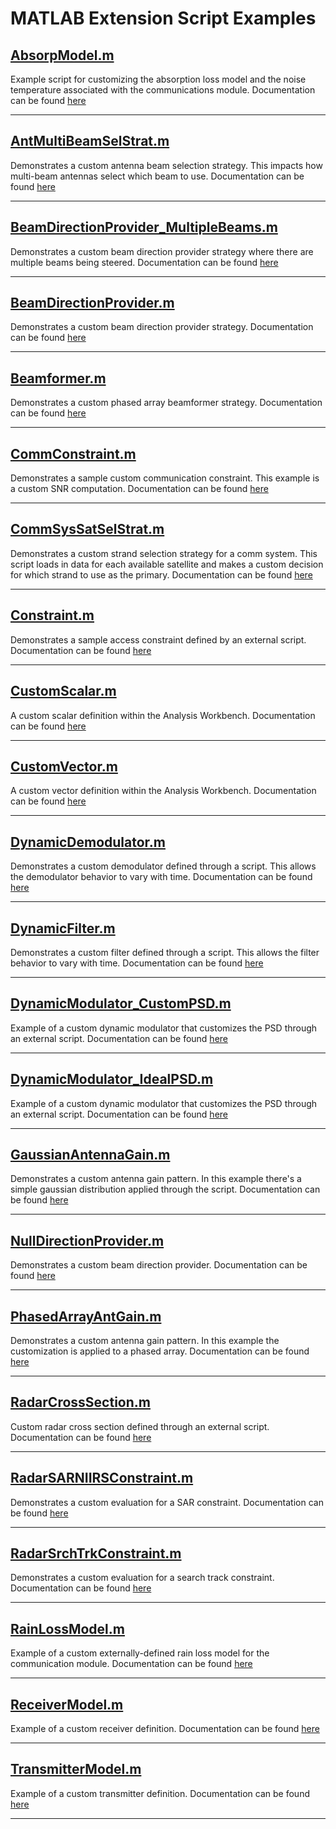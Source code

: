 # MATLAB Extension Script Examples

## [AbsorpModel.m](AbsorpModel.m)

Example script for customizing the absorption loss model and the noise temperature associated with the communications module. Documentation can be found [here](https://help.agi.com/stkdevkit/index.htm#../Subsystems/pluginScripts/Content/commPoints.htm#absorptionloss)

---

## [AntMultiBeamSelStrat.m](AntMultiBeamSelStrat.m)

Demonstrates a custom antenna beam selection strategy. This impacts how multi-beam antennas select which beam to use. Documentation can be found [here](https://help.agi.com/stkdevkit/index.htm#../Subsystems/pluginScripts/Content/commPoints.htm#antennaMultibeam)

---

## [BeamDirectionProvider_MultipleBeams.m](BeamDirectionProvider_MultipleBeams.m)

Demonstrates a custom beam direction provider strategy where there are multiple beams being steered. Documentation can be found [here](https://help.agi.com/stk/12.2.0/index.htm#../Subsystems/pluginScripts/Content/commPoints.htm#directionprovider)

---

## [BeamDirectionProvider.m](BeamDirectionProvider.m)

Demonstrates a custom beam direction provider strategy. Documentation can be found [here](https://help.agi.com/stk/12.2.0/index.htm#../Subsystems/pluginScripts/Content/commPoints.htm#directionprovider)

---

## [Beamformer.m](Beamformer.m)

Demonstrates a custom phased array beamformer strategy. Documentation can be found [here](https://help.agi.com/stk/12.2.0/index.htm#../Subsystems/pluginScripts/Content/commPoints.htm#beamformer)

---

## [CommConstraint.m](CommConstraint.m)

Demonstrates a sample custom communication constraint. This example is a custom SNR computation. Documentation can be found [here](https://help.agi.com/stkdevkit/index.htm#../Subsystems/pluginScripts/Content/commPoints.htm#commConstraint)

---

## [CommSysSatSelStrat.m](CommSysSatSelStrat.m)

Demonstrates a custom strand selection strategy for a comm system. This script loads in data for each available satellite and makes a custom decision for which strand to use as the primary. Documentation can be found [here](https://help.agi.com/stkdevkit/index.htm#../Subsystems/pluginScripts/Content/commPoints.htm#CommSys)

---

## [Constraint.m](Constraint.m)

Demonstrates a sample access constraint defined by an external script. Documentation can be found [here](https://help.agi.com/stkdevkit/index.htm#../Subsystems/pluginScripts/Content/accessPoints.htm)

---

## [CustomScalar.m](CustomScalar.m)

A custom scalar definition within the Analysis Workbench. Documentation can be found [here](https://help.agi.com/stkdevkit/index.htm#../Subsystems/pluginScripts/Content/vgtPoints.htm#customscalar)

---

## [CustomVector.m](CustomVector.m)

A custom vector definition within the Analysis Workbench. Documentation can be found [here](https://help.agi.com/stkdevkit/index.htm#../Subsystems/pluginScripts/Content/vgtPoints.htm#customvector)

---

## [DynamicDemodulator.m](DynamicDemodulator.m)

Demonstrates a custom demodulator defined through a script. This allows the demodulator behavior to vary with time. Documentation can be found [here](https://help.agi.com/stkdevkit/index.htm#../Subsystems/pluginScripts/Content/commPoints.htm#Demodulator)

---

## [DynamicFilter.m](DynamicFilter.m)

Demonstrates a custom filter defined through a script. This allows the filter behavior to vary with time. Documentation can be found [here](https://help.agi.com/stkdevkit/index.htm#../Subsystems/pluginScripts/Content/commPoints.htm#filter)

---

## [DynamicModulator_CustomPSD.m](DynamicModulator_CustomPSD.m)

Example of a custom dynamic modulator that customizes the PSD through an external script. Documentation can be found [here](https://help.agi.com/stkdevkit/index.htm#../Subsystems/pluginScripts/Content/commPoints.htm#Modulation)

---

## [DynamicModulator_IdealPSD.m](DynamicModulator_IdealPSD.m)

Example of a custom dynamic modulator that customizes the PSD through an external script. Documentation can be found [here](https://help.agi.com/stkdevkit/index.htm#../Subsystems/pluginScripts/Content/commPoints.htm#Modulation)

---

## [GaussianAntennaGain.m](GaussianAntennaGain.m)

Demonstrates a custom antenna gain pattern. In this example there's a simple gaussian distribution applied through the script. Documentation can be found [here](https://help.agi.com/stkdevkit/index.htm#../Subsystems/pluginScripts/Content/commPoints.htm#antennagain)

---

## [NullDirectionProvider.m](NullDirectionProvider.m)

Demonstrates a custom beam direction provider. Documentation can be found [here](https://help.agi.com/stk/12.2.0/index.htm#../Subsystems/pluginScripts/Content/commPoints.htm#directionprovider)

---

## [PhasedArrayAntGain.m](PhasedArrayAntGain.m)

Demonstrates a custom antenna gain pattern. In this example the customization is applied to a phased array. Documentation can be found [here](https://help.agi.com/stkdevkit/index.htm#../Subsystems/pluginScripts/Content/commPoints.htm#antennagain)

---

## [RadarCrossSection.m](RadarCrossSection.m)

Custom radar cross section defined through an external script. Documentation can be found [here](https://help.agi.com/stk/12.2.0/index.htm#../Subsystems/pluginScripts/Content/commPoints.htm#rcs)

---

## [RadarSARNIIRSConstraint.m](RadarSARNIIRSConstraint.m)

Demonstrates a custom evaluation for a SAR constraint. Documentation can be found [here](https://help.agi.com/stkdevkit/index.htm#../Subsystems/pluginScripts/Content/commPoints.htm#sar)

---

## [RadarSrchTrkConstraint.m](RadarSrchTrkConstraint.m)

Demonstrates a custom evaluation for a search track constraint. Documentation can be found [here](https://help.agi.com/stkdevkit/index.htm#../Subsystems/pluginScripts/Content/commPoints.htm#searchtrack)

---

## [RainLossModel.m](RainLossModel.m)

Example of a custom externally-defined rain loss model for the communication module. Documentation can be found [here](https://help.agi.com/stkdevkit/index.htm#../Subsystems/pluginScripts/Content/commPoints.htm#rainloss)

---

## [ReceiverModel.m](ReceiverModel.m)

Example of a custom receiver definition. Documentation can be found [here](https://help.agi.com/stkdevkit/index.htm#../Subsystems/pluginScripts/Content/commPoints.htm#rcvr)

---

## [TransmitterModel.m](TransmitterModel.m)

Example of a custom transmitter definition. Documentation can be found [here](https://help.agi.com/stkdevkit/index.htm#../Subsystems/pluginScripts/Content/commPoints.htm#xmtr)

---
